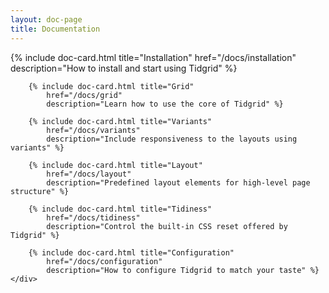 ```yaml
---
layout: doc-page
title: Documentation
---
```


<div class="tg-size(16)">
    <div class="tg-row tg-gap(xl) sm:tg-span(8)">
        {% include doc-card.html title="Installation"
            href="/docs/installation"
            description="How to install and start using Tidgrid" %}

        {% include doc-card.html title="Grid"
            href="/docs/grid"
            description="Learn how to use the core of Tidgrid" %}

        {% include doc-card.html title="Variants"
            href="/docs/variants"
            description="Include responsiveness to the layouts using variants" %}

        {% include doc-card.html title="Layout"
            href="/docs/layout"
            description="Predefined layout elements for high-level page structure" %}

        {% include doc-card.html title="Tidiness"
            href="/docs/tidiness"
            description="Control the built-in CSS reset offered by Tidgrid" %}

        {% include doc-card.html title="Configuration"
            href="/docs/configuration"
            description="How to configure Tidgrid to match your taste" %}
    </div>
</div>
